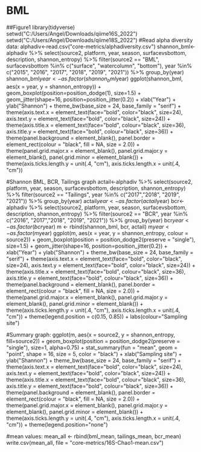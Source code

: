 # BML
##Figure1
library(tidyverse)
setwd("C:/Users/Angel/Downloads/qiime16S_2022")
setwd("C:/Users/Angel/Downloads/qiime18S_2022")
#Read alpha diversity data:
alphadiv<-read.csv("core-metrics/alphadiversity.csv")
shannon_bml<-alphadiv %>% select(source2, platform, year, season, surfacevsbottom, description, shannon_entropy) %>% 
  filter(source2 == "BML", surfacevsbottom %in% c("surface", "watercolumn", "bottom"),
         year %in% c("2015", "2016", "2017", "2018", "2019", "2021")) %>% 
  group_by(year)
shannon_bml$year<- as.factor(shannon_bml$year)
ggplot(shannon_bml, aes(x = year, y = shannon_entropy)) +
  geom_boxplot(position=position_dodge(1), size=1.5) +
  geom_jitter(shape=16, position=position_jitter(0.2)) +
  xlab("Year") +
  ylab("Shannon") +
  theme_bw(base_size = 24, base_family = "serif") +
  theme(axis.text.x = element_text(face="bold", color="black", size=24), axis.text.y = element_text(face="bold", color="black", size=24)) +
  theme(axis.title.x = element_text(face="bold", colour="black", size=36), axis.title.y  = element_text(face="bold", colour="black", size=36)) +
  theme(panel.background = element_blank(), panel.border = element_rect(colour = "black", fill = NA, size = 2.0)) +
  theme(panel.grid.major.x = element_blank(), panel.grid.major.y = element_blank(), panel.grid.minor = element_blank()) +
  theme(axis.ticks.length.y = unit(.4, "cm"), axis.ticks.length.x = unit(.4, "cm"))
  
#Shannon BML, BCR, Tailings graph
actail<-alphadiv %>% select(source2, platform, year, season, surfacevsbottom, description, shannon_entropy) %>%
  filter(source2 == "Tailings", year %in% c("2017","2018", "2019", "2021")) %>%
  group_by(year)
actail$year<- as.factor(actail$year)
bcr<-alphadiv %>% select(source2, platform, year, season, surfacevsbottom, description, shannon_entropy) %>%
  filter(source2 == "BCR", year %in% c("2016", "2017","2018", "2019", "2021")) %>%
  group_by(year)
bcr$year<- as.factor(bcr$year)
m <- rbind(shannon_bml, bcr, actail)
m$year<- as.factor(m$year)
ggplot(m, aes(x = year, y = shannon_entropy, colour = source2)) +
  geom_boxplot(position = position_dodge2(preserve = "single"), size=1.5) +
  geom_jitter(shape=16, position=position_jitter(0.2)) +
  xlab("Year") +
  ylab("Shannon") +
  theme_bw(base_size = 24, base_family = "serif") +
  theme(axis.text.x = element_text(face="bold", color="black", size=24), axis.text.y = element_text(face="bold", color="black", size=24)) +
  theme(axis.title.x = element_text(face="bold", colour="black", size=36), axis.title.y  = element_text(face="bold", colour="black", size=36)) +
  theme(panel.background = element_blank(), panel.border = element_rect(colour = "black", fill = NA, size = 2.0)) +
  theme(panel.grid.major.x = element_blank(), panel.grid.major.y = element_blank(), panel.grid.minor = element_blank()) +
  theme(axis.ticks.length.y = unit(.4, "cm"), axis.ticks.length.x = unit(.4, "cm")) +
  theme(legend.position = c(0.15, 0.85)) +
  labs(colour="Sampling site")

#Summary graph:
ggplot(m, aes(x = source2, y = shannon_entropy, fill=source2)) +
  geom_boxplot(position = position_dodge2(preserve = "single"), size=1, alpha=0.75) +
  stat_summary(fun = "mean", geom = "point", shape = 16,
               size = 5, color = "black") +
  xlab("Sampling site") +
  ylab("Shannon") +
  theme_bw(base_size = 24, base_family = "serif") +
  theme(axis.text.x = element_text(face="bold", color="black", size=24), axis.text.y = element_text(face="bold", color="black", size=24)) +
  theme(axis.title.x = element_text(face="bold", colour="black", size=36), axis.title.y  = element_text(face="bold", colour="black", size=36)) +
  theme(panel.background = element_blank(), panel.border = element_rect(colour = "black", fill = NA, size = 2.0)) +
  theme(panel.grid.major.x = element_blank(), panel.grid.major.y = element_blank(), panel.grid.minor = element_blank()) +
  theme(axis.ticks.length.y = unit(.4, "cm"), axis.ticks.length.x = unit(.4, "cm")) +
  theme(legend.position="none")

#mean values:
mean_all <- rbind(bml_mean, tailings_mean, bcr_mean)
write.csv(mean_all, file = "core-metrics/16S-Chao1-mean.csv")
